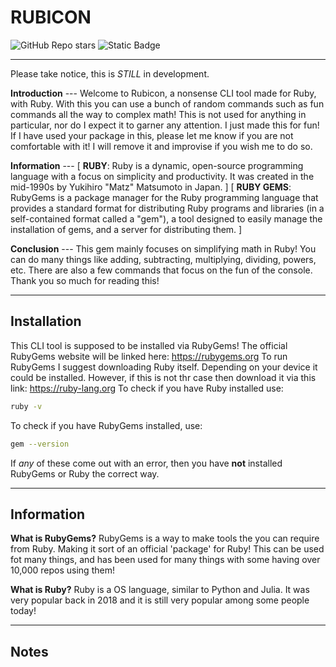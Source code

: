 # RUBICON
![GitHub Repo stars](https://img.shields.io/github/stars/nvttles/rubicon)
![Static Badge](https://img.shields.io/badge/ruby-violet)

---

Please take notice, this is *STILL* in development.

**Introduction** ---
Welcome to Rubicon, a nonsense CLI tool made for Ruby, with Ruby. With this you can use a bunch of random commands such as fun commands all the way to complex math! This is not used for anything in particular, nor do I expect it to garner any attention. I just made this for fun! If I have used your package in this, please let me know if you are not comfortable with it! I will remove it and improvise if you wish me to do so.

**Information** ---
[ **RUBY**: Ruby is a dynamic, open-source programming language with a focus on simplicity and productivity. It was created in the mid-1990s by Yukihiro "Matz" Matsumoto in Japan. ]
[ **RUBY GEMS**: RubyGems is a package manager for the Ruby programming language that provides a standard format for distributing Ruby programs and libraries (in a self-contained format called a "gem"), a tool designed to easily manage the installation of gems, and a server for distributing them. ]

**Conclusion** ---
This gem mainly focuses on simplifying math in Ruby! You can do many things like adding, subtracting, multiplying, dividing, powers, etc. There are also a few commands that focus on the fun of the console. Thank you so much for reading this!


---
## Installation
This CLI tool is supposed to be installed via RubyGems! The official RubyGems website will be linked here: https://rubygems.org
To run RubyGems I suggest downloading Ruby itself. Depending on your device it could be installed. However, if this is not thr case then download it via this link: https://ruby-lang.org
To check if you have Ruby installed use:

```bash
ruby -v
```

To check if you have RubyGems installed, use:

```bash
gem --version
```

If *any* of these come out with an error, then you have **not** installed RubyGems or Ruby the correct way.

---
## Information

**What is RubyGems?** RubyGems is a way to make tools the you can require from Ruby. Making it sort of an official 'package' for Ruby! This can be used fot many things, and has been used for many things with some having over 10,000 repos using them!

**What is Ruby?** Ruby is a OS language, similar to Python and Julia. It was very popular back in 2018 and it is still very popular among some people today!

---
## Notes
